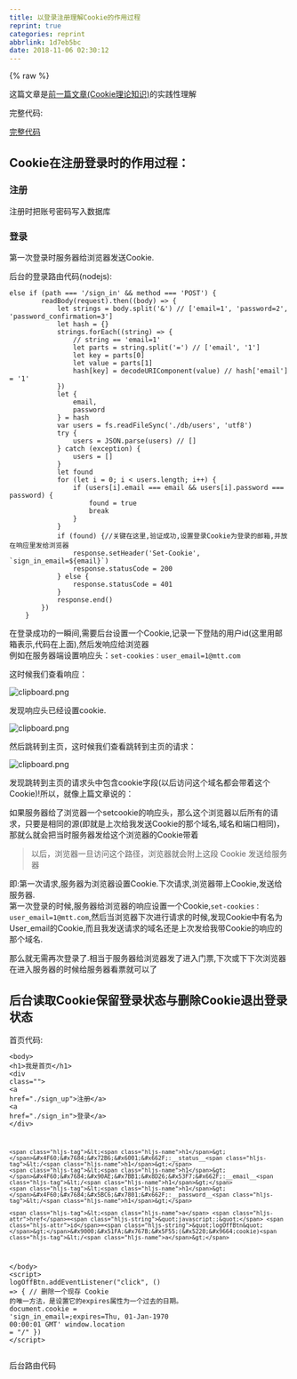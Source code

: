 ```yaml
---
title: 以登录注册理解Cookie的作用过程
reprint: true
categories: reprint
abbrlink: 1d7eb5bc
date: 2018-11-06 02:30:12
---
```


{% raw %}
<p>&#x8FD9;&#x7BC7;&#x6587;&#x7AE0;&#x662F;<a href="https://segmentfault.com/a/1190000016372516?_ea=4428881#articleHeader6">&#x524D;&#x4E00;&#x7BC7;&#x6587;&#x7AE0;(Cookie&#x7406;&#x8BBA;&#x77E5;&#x8BC6;)</a>&#x7684;&#x5B9E;&#x8DF5;&#x6027;&#x7406;&#x89E3;</p><p>&#x5B8C;&#x6574;&#x4EE3;&#x7801;:</p><p><a href="https://github.com/mtt3366/CookieStudy" rel="nofollow noreferrer" target="_blank">&#x5B8C;&#x6574;&#x4EE3;&#x7801;</a></p><h2 id="articleHeader0">Cookie&#x5728;&#x6CE8;&#x518C;&#x767B;&#x5F55;&#x65F6;&#x7684;&#x4F5C;&#x7528;&#x8FC7;&#x7A0B;&#xFF1A;</h2><h3 id="articleHeader1">&#x6CE8;&#x518C;</h3><p>&#x6CE8;&#x518C;&#x65F6;&#x628A;&#x8D26;&#x53F7;&#x5BC6;&#x7801;&#x5199;&#x5165;&#x6570;&#x636E;&#x5E93;</p><h3 id="articleHeader2">&#x767B;&#x5F55;</h3><p>&#x7B2C;&#x4E00;&#x6B21;&#x767B;&#x5F55;&#x65F6;&#x670D;&#x52A1;&#x5668;&#x7ED9;&#x6D4F;&#x89C8;&#x5668;&#x53D1;&#x9001;Cookie.</p><p>&#x540E;&#x53F0;&#x7684;&#x767B;&#x5F55;&#x8DEF;&#x7531;&#x4EE3;&#x7801;(nodejs):</p><div class="widget-codetool" style="display:none"><div class="widget-codetool--inner"><span class="selectCode code-tool" data-toggle="tooltip" data-placement="top" title="" data-original-title="&#x5168;&#x9009;"></span> <span type="button" class="copyCode code-tool" data-toggle="tooltip" data-placement="top" data-clipboard-text="else if (path === &apos;/sign_in&apos; &amp;&amp; method === &apos;POST&apos;) {
        readBody(request).then((body) =&gt; {
            let strings = body.split(&apos;&amp;&apos;) // [&apos;email=1&apos;, &apos;password=2&apos;, &apos;password_confirmation=3&apos;]
            let hash = {}
            strings.forEach((string) =&gt; {
                // string == &apos;email=1&apos;
                let parts = string.split(&apos;=&apos;) // [&apos;email&apos;, &apos;1&apos;]
                let key = parts[0]
                let value = parts[1]
                hash[key] = decodeURIComponent(value) // hash[&apos;email&apos;] = &apos;1&apos;
            })
            let {
                email,
                password
            } = hash
            var users = fs.readFileSync(&apos;./db/users&apos;, &apos;utf8&apos;)
            try {
                users = JSON.parse(users) // []
            } catch (exception) {
                users = []
            }
            let found
            for (let i = 0; i &lt; users.length; i++) {
                if (users[i].email === email &amp;&amp; users[i].password === password) {
                    found = true
                    break
                }
            }
            if (found) {//&#x5173;&#x952E;&#x5728;&#x8FD9;&#x91CC;,&#x9A8C;&#x8BC1;&#x6210;&#x529F;,&#x8BBE;&#x7F6E;&#x767B;&#x5F55;Cookie&#x4E3A;&#x767B;&#x5F55;&#x7684;&#x90AE;&#x7BB1;,&#x5E76;&#x653E;&#x5728;&#x54CD;&#x5E94;&#x91CC;&#x53D1;&#x7ED9;&#x6D4F;&#x89C8;&#x5668;
                response.setHeader(&apos;Set-Cookie&apos;, `sign_in_email=${email}`)
                response.statusCode = 200
            } else {
                response.statusCode = 401
            }
            response.end()
        })
    }" title="" data-original-title="&#x590D;&#x5236;"></span> <span type="button" class="saveToNote code-tool" data-toggle="tooltip" data-placement="top" title="" data-original-title="&#x653E;&#x8FDB;&#x7B14;&#x8BB0;"></span></div></div><pre class="hljs typescript"><code><span class="hljs-keyword">else</span> <span class="hljs-keyword">if</span> (path === <span class="hljs-string">&apos;/sign_in&apos;</span> &amp;&amp; method === <span class="hljs-string">&apos;POST&apos;</span>) {
        readBody(request).then(<span class="hljs-function">(<span class="hljs-params">body</span>) =&gt;</span> {
            <span class="hljs-keyword">let</span> strings = body.split(<span class="hljs-string">&apos;&amp;&apos;</span>) <span class="hljs-comment">// [&apos;email=1&apos;, &apos;password=2&apos;, &apos;password_confirmation=3&apos;]</span>
            <span class="hljs-keyword">let</span> hash = {}
            strings.forEach(<span class="hljs-function">(<span class="hljs-params"><span class="hljs-built_in">string</span></span>) =&gt;</span> {
                <span class="hljs-comment">// string == &apos;email=1&apos;</span>
                <span class="hljs-keyword">let</span> parts = <span class="hljs-built_in">string</span>.split(<span class="hljs-string">&apos;=&apos;</span>) <span class="hljs-comment">// [&apos;email&apos;, &apos;1&apos;]</span>
                <span class="hljs-keyword">let</span> key = parts[<span class="hljs-number">0</span>]
                <span class="hljs-keyword">let</span> value = parts[<span class="hljs-number">1</span>]
                hash[key] = <span class="hljs-built_in">decodeURIComponent</span>(value) <span class="hljs-comment">// hash[&apos;email&apos;] = &apos;1&apos;</span>
            })
            <span class="hljs-keyword">let</span> {
                email,
                password
            } = hash
            <span class="hljs-keyword">var</span> users = fs.readFileSync(<span class="hljs-string">&apos;./db/users&apos;</span>, <span class="hljs-string">&apos;utf8&apos;</span>)
            <span class="hljs-keyword">try</span> {
                users = <span class="hljs-built_in">JSON</span>.parse(users) <span class="hljs-comment">// []</span>
            } <span class="hljs-keyword">catch</span> (exception) {
                users = []
            }
            <span class="hljs-keyword">let</span> found
            <span class="hljs-keyword">for</span> (<span class="hljs-keyword">let</span> i = <span class="hljs-number">0</span>; i &lt; users.length; i++) {
                <span class="hljs-keyword">if</span> (users[i].email === email &amp;&amp; users[i].password === password) {
                    found = <span class="hljs-literal">true</span>
                    <span class="hljs-keyword">break</span>
                }
            }
            <span class="hljs-keyword">if</span> (found) {<span class="hljs-comment">//&#x5173;&#x952E;&#x5728;&#x8FD9;&#x91CC;,&#x9A8C;&#x8BC1;&#x6210;&#x529F;,&#x8BBE;&#x7F6E;&#x767B;&#x5F55;Cookie&#x4E3A;&#x767B;&#x5F55;&#x7684;&#x90AE;&#x7BB1;,&#x5E76;&#x653E;&#x5728;&#x54CD;&#x5E94;&#x91CC;&#x53D1;&#x7ED9;&#x6D4F;&#x89C8;&#x5668;</span>
                response.setHeader(<span class="hljs-string">&apos;Set-Cookie&apos;</span>, <span class="hljs-string">`sign_in_email=<span class="hljs-subst">${email}</span>`</span>)
                response.statusCode = <span class="hljs-number">200</span>
            } <span class="hljs-keyword">else</span> {
                response.statusCode = <span class="hljs-number">401</span>
            }
            response.end()
        })
    }</code></pre><p>&#x5728;&#x767B;&#x5F55;&#x6210;&#x529F;&#x7684;&#x4E00;&#x77AC;&#x95F4;,&#x9700;&#x8981;&#x540E;&#x53F0;&#x8BBE;&#x7F6E;&#x4E00;&#x4E2A;Cookie,&#x8BB0;&#x5F55;&#x4E00;&#x4E0B;&#x767B;&#x9646;&#x7684;&#x7528;&#x6237;id(&#x8FD9;&#x91CC;&#x7528;&#x90AE;&#x7BB1;&#x8868;&#x793A;,&#x4EE3;&#x7801;&#x5728;&#x4E0A;&#x9762;),&#x7136;&#x540E;&#x53D1;&#x54CD;&#x5E94;&#x7ED9;&#x6D4F;&#x89C8;&#x5668;<br>&#x4F8B;&#x5982;&#x5728;&#x670D;&#x52A1;&#x5668;&#x7AEF;&#x8BBE;&#x7F6E;&#x54CD;&#x5E94;&#x5934;&#xFF1A;<code>set-cookies&#xFF1A;user_email=1@mtt.com</code></p><p>&#x8FD9;&#x65F6;&#x5019;&#x6211;&#x4EEC;&#x67E5;&#x770B;&#x54CD;&#x5E94;&#xFF1A;</p><p><span class="img-wrap"><img data-src="/img/bVbhGdq?w=943&amp;h=544" src="https://static.alili.tech/img/bVbhGdq?w=943&amp;h=544" alt="clipboard.png" title="clipboard.png" style="cursor:pointer;display:inline"></span></p><p>&#x53D1;&#x73B0;&#x54CD;&#x5E94;&#x5934;&#x5DF2;&#x7ECF;&#x8BBE;&#x7F6E;cookie.</p><p><span class="img-wrap"><img data-src="/img/bVbhGdr?w=875&amp;h=465" src="https://static.alili.tech/img/bVbhGdr?w=875&amp;h=465" alt="clipboard.png" title="clipboard.png" style="cursor:pointer;display:inline"></span></p><p>&#x7136;&#x540E;&#x8DF3;&#x8F6C;&#x5230;&#x4E3B;&#x9875;&#xFF0C;&#x8FD9;&#x65F6;&#x5019;&#x6211;&#x4EEC;&#x67E5;&#x770B;&#x8DF3;&#x8F6C;&#x5230;&#x4E3B;&#x9875;&#x7684;&#x8BF7;&#x6C42;&#xFF1A;</p><p><span class="img-wrap"><img data-src="/img/bVbhGds?w=1189&amp;h=1325" src="https://static.alili.tech/img/bVbhGds?w=1189&amp;h=1325" alt="clipboard.png" title="clipboard.png" style="cursor:pointer;display:inline"></span></p><p>&#x53D1;&#x73B0;&#x8DF3;&#x8F6C;&#x5230;&#x4E3B;&#x9875;&#x7684;&#x8BF7;&#x6C42;&#x5934;&#x4E2D;&#x5305;&#x542B;cookie&#x5B57;&#x6BB5;(&#x4EE5;&#x540E;&#x8BBF;&#x95EE;&#x8FD9;&#x4E2A;&#x57DF;&#x540D;&#x90FD;&#x4F1A;&#x5E26;&#x7740;&#x8FD9;&#x4E2A;Cookie)!&#x6240;&#x4EE5;&#xFF0C;&#x5C31;&#x50CF;&#x4E0A;&#x7BC7;&#x6587;&#x7AE0;&#x8BF4;&#x7684;&#xFF1A;</p><p>&#x5982;&#x679C;&#x670D;&#x52A1;&#x5668;&#x7ED9;&#x4E86;&#x6D4F;&#x89C8;&#x5668;&#x4E00;&#x4E2A;setcookie&#x7684;&#x54CD;&#x5E94;&#x5934;&#xFF0C;&#x90A3;&#x4E48;&#x8FD9;&#x4E2A;&#x6D4F;&#x89C8;&#x5668;&#x4EE5;&#x540E;&#x6240;&#x6709;&#x7684;&#x8BF7;&#x6C42;&#xFF0C;&#x53EA;&#x8981;&#x662F;&#x76F8;&#x540C;&#x7684;&#x6E90;(&#x5373;&#x5C31;&#x662F;&#x4E0A;&#x6B21;&#x7ED9;&#x6211;&#x53D1;&#x9001;Cookie&#x7684;&#x90A3;&#x4E2A;&#x57DF;&#x540D;,&#x57DF;&#x540D;&#x548C;&#x7AEF;&#x53E3;&#x76F8;&#x540C;)&#xFF0C;&#x90A3;&#x5C31;&#x4E48;&#x5C31;&#x4F1A;&#x628A;&#x5F53;&#x65F6;&#x670D;&#x52A1;&#x5668;&#x53D1;&#x7ED9;&#x8FD9;&#x4E2A;&#x6D4F;&#x89C8;&#x5668;&#x7684;Cookie&#x5E26;&#x7740;</p><blockquote>&#x4EE5;&#x540E;&#xFF0C;&#x6D4F;&#x89C8;&#x5668;&#x4E00;&#x65E6;&#x8BBF;&#x95EE;&#x8FD9;&#x4E2A;&#x8DEF;&#x5F84;&#xFF0C;&#x6D4F;&#x89C8;&#x5668;&#x5C31;&#x4F1A;&#x9644;&#x4E0A;&#x8FD9;&#x6BB5; Cookie &#x53D1;&#x9001;&#x7ED9;&#x670D;&#x52A1;&#x5668;</blockquote><p>&#x5373;:&#x7B2C;&#x4E00;&#x6B21;&#x8BF7;&#x6C42;,&#x670D;&#x52A1;&#x5668;&#x4E3A;&#x6D4F;&#x89C8;&#x5668;&#x8BBE;&#x7F6E;Cookie.&#x4E0B;&#x6B21;&#x8BF7;&#x6C42;,&#x6D4F;&#x89C8;&#x5668;&#x5E26;&#x4E0A;Cookie,&#x53D1;&#x9001;&#x7ED9;&#x670D;&#x52A1;&#x5668;.<br>&#x7B2C;&#x4E00;&#x6B21;&#x767B;&#x5F55;&#x7684;&#x65F6;&#x5019;,&#x670D;&#x52A1;&#x5668;&#x7ED9;&#x6D4F;&#x89C8;&#x5668;&#x7684;&#x54CD;&#x5E94;&#x8BBE;&#x7F6E;&#x4E00;&#x4E2A;Cookie,<code>set-cookies&#xFF1A;user_email=1@mtt.com</code>,&#x7136;&#x540E;&#x5F53;&#x6D4F;&#x89C8;&#x5668;&#x4E0B;&#x6B21;&#x8FDB;&#x884C;&#x8BF7;&#x6C42;&#x7684;&#x65F6;&#x5019;,&#x53D1;&#x73B0;Cookie&#x4E2D;&#x6709;&#x540D;&#x4E3A;User_email&#x7684;Cookie,&#x800C;&#x4E14;&#x6211;&#x53D1;&#x9001;&#x8BF7;&#x6C42;&#x7684;&#x57DF;&#x540D;&#x8FD8;&#x662F;&#x4E0A;&#x6B21;&#x53D1;&#x7ED9;&#x6211;&#x5E26;Cookie&#x7684;&#x54CD;&#x5E94;&#x7684;&#x90A3;&#x4E2A;&#x57DF;&#x540D;.</p><p>&#x90A3;&#x4E48;&#x5C31;&#x65E0;&#x9700;&#x518D;&#x6B21;&#x767B;&#x5F55;&#x4E86;.&#x76F8;&#x5F53;&#x4E8E;&#x670D;&#x52A1;&#x5668;&#x7ED9;&#x6D4F;&#x89C8;&#x5668;&#x53D1;&#x4E86;&#x8FDB;&#x5165;&#x95E8;&#x7968;,&#x4E0B;&#x6B21;&#x6216;&#x4E0B;&#x4E0B;&#x6B21;&#x6D4F;&#x89C8;&#x5668;&#x5728;&#x8FDB;&#x5165;&#x670D;&#x52A1;&#x5668;&#x7684;&#x65F6;&#x5019;&#x7ED9;&#x670D;&#x52A1;&#x5668;&#x770B;&#x7968;&#x5C31;&#x53EF;&#x4EE5;&#x4E86;</p><h2 id="articleHeader3">&#x540E;&#x53F0;&#x8BFB;&#x53D6;Cookie&#x4FDD;&#x7559;&#x767B;&#x5F55;&#x72B6;&#x6001;&#x4E0E;&#x5220;&#x9664;Cookie&#x9000;&#x51FA;&#x767B;&#x5F55;&#x72B6;&#x6001;</h2><p>&#x9996;&#x9875;&#x4EE3;&#x7801;:</p><div class="widget-codetool" style="display:none"><div class="widget-codetool--inner"><span class="selectCode code-tool" data-toggle="tooltip" data-placement="top" title="" data-original-title="&#x5168;&#x9009;"></span> <span type="button" class="copyCode code-tool" data-toggle="tooltip" data-placement="top" data-clipboard-text="&lt;body&gt;
    &lt;h1&gt;&#x6211;&#x662F;&#x9996;&#x9875;&lt;/h1&gt;
    &lt;div class=&quot;&quot;&gt;
        &lt;a href=&quot;./sign_up&quot;&gt;&#x6CE8;&#x518C;&lt;/a&gt;
        &lt;a href=&quot;./sign_in&quot;&gt;&#x767B;&#x5F55;&lt;/a&gt;
    &lt;/div&gt;
    
    &lt;h1&gt;&#x4F60;&#x7684;&#x72B6;&#x6001;&#x662F;:__status__&lt;/h1&gt;
    &lt;h1&gt;&#x4F60;&#x7684;&#x90AE;&#x7BB1;&#x8D26;&#x53F7;&#x662F;:__email__&lt;/h1&gt;
    &lt;h1&gt;&#x4F60;&#x7684;&#x5BC6;&#x7801;&#x662F;:__password__&lt;/h1&gt;

    &lt;a href=&quot;javascript:;&quot; id=&quot;logOffBtn&quot;&gt;&#x9000;&#x51FA;&#x767B;&#x5F55;(&#x5220;&#x9664;cookie)&lt;/a&gt;

&lt;/body&gt;
&lt;script&gt;
logOffBtn.addEventListener(&quot;click&quot;, () =&gt; {
        // &#x5220;&#x9664;&#x4E00;&#x4E2A;&#x73B0;&#x5B58; Cookie &#x7684;&#x552F;&#x4E00;&#x65B9;&#x6CD5;&#xFF0C;&#x662F;&#x8BBE;&#x7F6E;&#x5B83;&#x7684;expires&#x5C5E;&#x6027;&#x4E3A;&#x4E00;&#x4E2A;&#x8FC7;&#x53BB;&#x7684;&#x65E5;&#x671F;&#x3002;
        document.cookie = &apos;sign_in_email=;expires=Thu, 01-Jan-1970 00:00:01 GMT&apos;
        window.location = &quot;/&quot;
    })
&lt;/script&gt;
" title="" data-original-title="&#x590D;&#x5236;"></span> <span type="button" class="saveToNote code-tool" data-toggle="tooltip" data-placement="top" title="" data-original-title="&#x653E;&#x8FDB;&#x7B14;&#x8BB0;"></span></div></div><pre class="hljs xml"><code><span class="hljs-tag">&lt;<span class="hljs-name">body</span>&gt;</span>
    <span class="hljs-tag">&lt;<span class="hljs-name">h1</span>&gt;</span>&#x6211;&#x662F;&#x9996;&#x9875;<span class="hljs-tag">&lt;/<span class="hljs-name">h1</span>&gt;</span>
    <span class="hljs-tag">&lt;<span class="hljs-name">div</span> <span class="hljs-attr">class</span>=<span class="hljs-string">&quot;&quot;</span>&gt;</span>
        <span class="hljs-tag">&lt;<span class="hljs-name">a</span> <span class="hljs-attr">href</span>=<span class="hljs-string">&quot;./sign_up&quot;</span>&gt;</span>&#x6CE8;&#x518C;<span class="hljs-tag">&lt;/<span class="hljs-name">a</span>&gt;</span>
        <span class="hljs-tag">&lt;<span class="hljs-name">a</span> <span class="hljs-attr">href</span>=<span class="hljs-string">&quot;./sign_in&quot;</span>&gt;</span>&#x767B;&#x5F55;<span class="hljs-tag">&lt;/<span class="hljs-name">a</span>&gt;</span>
    <span class="hljs-tag">&lt;/<span class="hljs-name">div</span>&gt;</span>
    
    <span class="hljs-tag">&lt;<span class="hljs-name">h1</span>&gt;</span>&#x4F60;&#x7684;&#x72B6;&#x6001;&#x662F;:__status__<span class="hljs-tag">&lt;/<span class="hljs-name">h1</span>&gt;</span>
    <span class="hljs-tag">&lt;<span class="hljs-name">h1</span>&gt;</span>&#x4F60;&#x7684;&#x90AE;&#x7BB1;&#x8D26;&#x53F7;&#x662F;:__email__<span class="hljs-tag">&lt;/<span class="hljs-name">h1</span>&gt;</span>
    <span class="hljs-tag">&lt;<span class="hljs-name">h1</span>&gt;</span>&#x4F60;&#x7684;&#x5BC6;&#x7801;&#x662F;:__password__<span class="hljs-tag">&lt;/<span class="hljs-name">h1</span>&gt;</span>

    <span class="hljs-tag">&lt;<span class="hljs-name">a</span> <span class="hljs-attr">href</span>=<span class="hljs-string">&quot;javascript:;&quot;</span> <span class="hljs-attr">id</span>=<span class="hljs-string">&quot;logOffBtn&quot;</span>&gt;</span>&#x9000;&#x51FA;&#x767B;&#x5F55;(&#x5220;&#x9664;cookie)<span class="hljs-tag">&lt;/<span class="hljs-name">a</span>&gt;</span>

<span class="hljs-tag">&lt;/<span class="hljs-name">body</span>&gt;</span>
<span class="hljs-tag">&lt;<span class="hljs-name">script</span>&gt;</span><span class="javascript">
logOffBtn.addEventListener(<span class="hljs-string">&quot;click&quot;</span>, () =&gt; {
        <span class="hljs-comment">// &#x5220;&#x9664;&#x4E00;&#x4E2A;&#x73B0;&#x5B58; Cookie &#x7684;&#x552F;&#x4E00;&#x65B9;&#x6CD5;&#xFF0C;&#x662F;&#x8BBE;&#x7F6E;&#x5B83;&#x7684;expires&#x5C5E;&#x6027;&#x4E3A;&#x4E00;&#x4E2A;&#x8FC7;&#x53BB;&#x7684;&#x65E5;&#x671F;&#x3002;</span>
        <span class="hljs-built_in">document</span>.cookie = <span class="hljs-string">&apos;sign_in_email=;expires=Thu, 01-Jan-1970 00:00:01 GMT&apos;</span>
        <span class="hljs-built_in">window</span>.location = <span class="hljs-string">&quot;/&quot;</span>
    })
</span><span class="hljs-tag">&lt;/<span class="hljs-name">script</span>&gt;</span>
</code></pre><p>&#x540E;&#x53F0;&#x8DEF;&#x7531;&#x4EE3;&#x7801;</p><div class="widget-codetool" style="display:none"><div class="widget-codetool--inner"><span class="selectCode code-tool" data-toggle="tooltip" data-placement="top" title="" data-original-title="&#x5168;&#x9009;"></span> <span type="button" class="copyCode code-tool" data-toggle="tooltip" data-placement="top" data-clipboard-text="if (path === &apos;/&apos;) {
        response.statusCode = 200
        let string = fs.readFileSync(&apos;./index.html&apos;)
        string = string.toString();
        var users = fs.readFileSync(&apos;./db/users&apos;, &apos;utf8&apos;)
        users = JSON.parse(users)//&#x8F6C;&#x5316;&#x4E3A;user&#x5BF9;&#x8C61;&#x6570;&#x7EC4;

        console.log(users);
        let cookies = request.headers.cookie || &apos;&apos;//[&apos;email=111&apos;, &apos;asdasd=111&apos;]
        cookies = cookies.split(&quot;; &quot;)
        let hash={}
        cookies.forEach((string)=&gt;{
            let parts = string.split(&quot;=&quot;)
            let key = parts[0]
            let value = parts[1]
            hash[key] = value;
        })
        
        let eamil = hash.sign_in_email
        let foundedUser
        users.forEach((userObj)=&gt;{
            if(userObj.email===eamil){
                foundedUser = userObj;
            }
        })
        console.log(foundedUser);
        if(foundedUser){
            string = string.replace(&apos;__status__&apos;, &apos;&#x5DF2;&#x767B;&#x5F55;&apos;)
            string = string.replace(&apos;__email__&apos;, foundedUser.email)
            string = string.replace(&apos;__password__&apos;, foundedUser.password)
        }else{
            string = string.replace(&apos;__status__&apos;, &apos;&#x672A;&#x767B;&#x5F55;,&#x8BF7;&#x53BB;&#x767B;&#x5F55;&apos;)
            string = string.replace(&apos;__email__&apos;, &apos;&#x6CA1;&apos;)
            string = string.replace(&apos;__password__&apos;, &apos;&#x6CA1;&apos;)
        }
        
        response.setHeader(&apos;Content-Type&apos;, &apos;text/html;charset=utf-8&apos;)
        response.write(string)
        response.end()
    }" title="" data-original-title="&#x590D;&#x5236;"></span> <span type="button" class="saveToNote code-tool" data-toggle="tooltip" data-placement="top" title="" data-original-title="&#x653E;&#x8FDB;&#x7B14;&#x8BB0;"></span></div></div><pre class="hljs typescript"><code><span class="hljs-keyword">if</span> (path === <span class="hljs-string">&apos;/&apos;</span>) {
        response.statusCode = <span class="hljs-number">200</span>
        <span class="hljs-keyword">let</span> <span class="hljs-built_in">string</span> = fs.readFileSync(<span class="hljs-string">&apos;./index.html&apos;</span>)
        <span class="hljs-built_in">string</span> = <span class="hljs-built_in">string</span>.toString();
        <span class="hljs-keyword">var</span> users = fs.readFileSync(<span class="hljs-string">&apos;./db/users&apos;</span>, <span class="hljs-string">&apos;utf8&apos;</span>)
        users = <span class="hljs-built_in">JSON</span>.parse(users)<span class="hljs-comment">//&#x8F6C;&#x5316;&#x4E3A;user&#x5BF9;&#x8C61;&#x6570;&#x7EC4;</span>

        <span class="hljs-built_in">console</span>.log(users);
        <span class="hljs-keyword">let</span> cookies = request.headers.cookie || <span class="hljs-string">&apos;&apos;</span><span class="hljs-comment">//[&apos;email=111&apos;, &apos;asdasd=111&apos;]</span>
        cookies = cookies.split(<span class="hljs-string">&quot;; &quot;</span>)
        <span class="hljs-keyword">let</span> hash={}
        cookies.forEach(<span class="hljs-function">(<span class="hljs-params"><span class="hljs-built_in">string</span></span>)=&gt;</span>{
            <span class="hljs-keyword">let</span> parts = <span class="hljs-built_in">string</span>.split(<span class="hljs-string">&quot;=&quot;</span>)
            <span class="hljs-keyword">let</span> key = parts[<span class="hljs-number">0</span>]
            <span class="hljs-keyword">let</span> value = parts[<span class="hljs-number">1</span>]
            hash[key] = value;
        })
        
        <span class="hljs-keyword">let</span> eamil = hash.sign_in_email
        <span class="hljs-keyword">let</span> foundedUser
        users.forEach(<span class="hljs-function">(<span class="hljs-params">userObj</span>)=&gt;</span>{
            <span class="hljs-keyword">if</span>(userObj.email===eamil){
                foundedUser = userObj;
            }
        })
        <span class="hljs-built_in">console</span>.log(foundedUser);
        <span class="hljs-keyword">if</span>(foundedUser){
            <span class="hljs-built_in">string</span> = <span class="hljs-built_in">string</span>.replace(<span class="hljs-string">&apos;__status__&apos;</span>, <span class="hljs-string">&apos;&#x5DF2;&#x767B;&#x5F55;&apos;</span>)
            <span class="hljs-built_in">string</span> = <span class="hljs-built_in">string</span>.replace(<span class="hljs-string">&apos;__email__&apos;</span>, foundedUser.email)
            <span class="hljs-built_in">string</span> = <span class="hljs-built_in">string</span>.replace(<span class="hljs-string">&apos;__password__&apos;</span>, foundedUser.password)
        }<span class="hljs-keyword">else</span>{
            <span class="hljs-built_in">string</span> = <span class="hljs-built_in">string</span>.replace(<span class="hljs-string">&apos;__status__&apos;</span>, <span class="hljs-string">&apos;&#x672A;&#x767B;&#x5F55;,&#x8BF7;&#x53BB;&#x767B;&#x5F55;&apos;</span>)
            <span class="hljs-built_in">string</span> = <span class="hljs-built_in">string</span>.replace(<span class="hljs-string">&apos;__email__&apos;</span>, <span class="hljs-string">&apos;&#x6CA1;&apos;</span>)
            <span class="hljs-built_in">string</span> = <span class="hljs-built_in">string</span>.replace(<span class="hljs-string">&apos;__password__&apos;</span>, <span class="hljs-string">&apos;&#x6CA1;&apos;</span>)
        }
        
        response.setHeader(<span class="hljs-string">&apos;Content-Type&apos;</span>, <span class="hljs-string">&apos;text/html;charset=utf-8&apos;</span>)
        response.write(<span class="hljs-built_in">string</span>)
        response.end()
    }</code></pre><p>&#x5728;&#x6CA1;&#x6709;Cookie&#x7684;&#x65F6;&#x5019;,&#x9996;&#x9875;&#x7684;&#x72B6;&#x6001;</p><p><span class="img-wrap"><img data-src="/img/bVbhJaG?w=841&amp;h=428" src="https://static.alili.tech/img/bVbhJaG?w=841&amp;h=428" alt="clipboard.png" title="clipboard.png" style="cursor:pointer;display:inline"></span></p><p>&#x767B;&#x5F55;&#x4E4B;&#x540E;,&#x540E;&#x53F0;&#x6839;&#x636E;Cookie&#x67E5;&#x8BE2;&#x6570;&#x636E;&#x5E93;,&#x5C06;&#x7528;&#x6237;&#x540D;&#x4E0E;&#x5BC6;&#x7801;&#x4F20;&#x5230;&#x524D;&#x53F0;&#x7684;&#x9996;&#x9875;&#x4E0A;</p><p><span class="img-wrap"><img data-src="/img/bVbhJa1?w=1077&amp;h=1070" src="https://static.alili.tech/img/bVbhJa1?w=1077&amp;h=1070" alt="clipboard.png" title="clipboard.png" style="cursor:pointer;display:inline"></span></p><p>&#x9000;&#x51FA;&#x767B;&#x5F55;&#x5C06;&#x5220;&#x9664;Cookie&#x5E76;&#x5237;&#x65B0;&#x9875;&#x9762;,&#x91CD;&#x65B0;&#x56DE;&#x5230;&#x672A;&#x767B;&#x5F55;&#x7684;&#x72B6;&#x6001;</p><h2 id="articleHeader4">Cookie&#x5728;&#x767B;&#x5F55;&#x7684;&#x65F6;&#x5019;&#x7684;&#x7279;&#x70B9;</h2><p>&#x6211;&#x4EEC;&#x5F97;&#x5230;Cookie&#x7684;&#x7279;&#x70B9;:</p><ol><li>&#x7B2C;&#x4E00;&#x6B21;&#x767B;&#x5F55;&#x7684;&#x65F6;&#x5019;,&#x670D;&#x52A1;&#x5668;&#x901A;&#x8FC7; Set-Cookie &#x54CD;&#x5E94;&#x5934;&#x8BBE;&#x7F6E; Cookie,&#x7136;&#x540E;&#x4EE5;&#x54CD;&#x5E94;&#x7684;&#x5F62;&#x5F0F;&#x53D1;&#x7ED9;&#x6D4F;&#x89C8;&#x5668;</li><li>&#x6D4F;&#x89C8;&#x5668;&#x5F97;&#x5230; &#x54CD;&#x5E94;&#x4E2D;Cookie &#x4E4B;&#x540E;&#xFF0C;&#x4E4B;&#x540E;&#x6BCF;&#x6B21;&#x8BF7;&#x6C42;&#x8FD9;&#x4E2A;&#x57DF;&#x540D;&#x90FD;&#x8981;&#x5E26;&#x4E0A;&#x8FD9;&#x4E2A; Cookie</li><li>&#x4E4B;&#x540E;&#x670D;&#x52A1;&#x5668;&#x8BFB;&#x53D6;&#x5F53;&#x65F6;&#x81EA;&#x5DF1;&#x8BBE;&#x7F6E;&#x7684; Cookie &#x5C31;&#x77E5;&#x9053;&#x767B;&#x5F55;&#x7528;&#x6237;&#x7684;&#x4FE1;&#x606F;&#xFF08;email&#xFF09;</li></ol><h2 id="articleHeader5">&#x51E0;&#x4E2A;&#x5173;&#x4E8E;Cookie&#x7684;&#x95EE;&#x9898;</h2><p>1.&#x6211;&#x5728; Chrome &#x767B;&#x5F55;&#x4E86;&#x5F97;&#x5230; Cookie&#xFF0C;&#x7528; Safari &#x8BBF;&#x95EE;&#xFF0C;Safari &#x4F1A;&#x5E26;&#x4E0A; Cookie &#x5417;<br>no</p><p>2.Cookie &#x5B58;&#x5728;&#x54EA;<br>Windows &#x5B58;&#x5728; C &#x76D8;&#x7684;&#x4E00;&#x4E2A;&#x6587;&#x4EF6;&#x91CC;</p><p>3.Cookie&#x4F1A;&#x88AB;&#x7528;&#x6237;&#x7BE1;&#x6539;&#x5417;&#xFF1F;<br>&#x53EF;&#x4EE5;&#xFF0C;&#x4F8B;&#x5982;&#x5728;&#x8C37;&#x6B4C;&#x6D4F;&#x89C8;&#x5668;&#x5F00;&#x53D1;&#x8005;&#x6A21;&#x5F0F;&#x4E0B;&#x7684;application-&gt;Cookie&#x4E2D;&#x53EF;&#x4EE5;&#x624B;&#x52A8;&#x4FEE;&#x6539;,&#x4FEE;&#x6539;&#x4E4B;&#x540E;,&#x4E0B;&#x6B21;&#x53D1;&#x9001;&#x8BF7;&#x6C42;&#x65F6;,&#x9644;&#x5E26;&#x7684;&#x5C31;&#x662F;&#x4FEE;&#x6539;&#x540E;&#x7684;Cookie</p><p><span class="img-wrap"><img data-src="https://image-static.segmentfault.com/269/812/2698121046-5b9bc1e20a4ba_articlex" src="https://static.alili.techhttps://image-static.segmentfault.com/269/812/2698121046-5b9bc1e20a4ba_articlex" alt="&#x4FEE;&#x6539;Cookie" title="&#x4FEE;&#x6539;Cookie" style="cursor:pointer;display:inline"></span></p><p>JS&#x4E2D;&#x4E5F;&#x6709;&#x53EF;&#x4EE5;&#x64CD;&#x4F5C;cookie&#x7684;api<br>( &#x5047;&#x5982;&#x6362;&#x6210;&#x522B;&#x7684;&#x7528;&#x6237;&#x7684;&#x8D26;&#x53F7;,&#x90A3;&#x4E48;&#x8FD8;&#x53EF;&#x4EE5;&#x767B;&#x5F55;&#x6210;&#x529F;&#x7684;&#x8BDD;,&#x5C31;&#x4F1A;&#x5B58;&#x5728;&#x98CE;&#x9669;&#x95EE;&#x9898;.Session &#x6765;&#x89E3;&#x51B3;&#x8FD9;&#x4E2A;&#x95EE;&#x9898;&#xFF0C;&#x9632;&#x6B62;&#x7528;&#x6237;&#x7BE1;&#x6539;)<br>&#x540E;&#x7AEF;&#x53EF;&#x4EE5;&#x5F3A;&#x5236;&#x8BBE;&#x7F6E;&#x4E0D;&#x5141;&#x8BB8;&#x4FEE;&#x6539;Cookie&#xFF0C;&#x53EA;&#x8981;&#x5C06;Cookie&#x7684;&#x5C5E;&#x6027;&#x8BBE;&#x7F6E;&#x4E3A;<code>Httponly</code>&#x5373;&#x53EF;(&#x8FD8;&#x53EF;&#x4EE5;&#x624B;&#x52A8;&#x6539;,&#x4F46;&#x662F;JS&#x6539;&#x4E0D;&#x4E86;,&#x4E5F;&#x65E0;&#x6CD5;&#x83B7;&#x53D6;),&#x5177;&#x4F53;&#x8BED;&#x6CD5;&#x770B; MDN<br>4.Cookie &#x6709;&#x6548;&#x671F;&#x5417;&#xFF1F;<br>&#x9ED8;&#x8BA4;&#x6709;&#x6548;&#x671F;20&#x5206;&#x949F;&#x5DE6;&#x53F3;&#xFF0C;&#x4E0D;&#x540C;&#x6D4F;&#x89C8;&#x5668;&#x7B56;&#x7565;&#x4E0D;&#x540C;(&#x5982;&#x679C;&#x6D4F;&#x89C8;&#x5668;&#x4E00;&#x76F4;&#x5F00;&#x7740;,&#x90A3;&#x4E48;Cookie&#x4E0D;&#x4F1A;&#x88AB;&#x5220;&#x9664;.&#x5982;&#x679C;&#x5173;&#x95ED;&#x6D4F;&#x89C8;&#x5668;,&#x90A3;&#x4E48;&#x6D4F;&#x89C8;&#x5668;&#x4E3A;&#x4E86;&#x5B89;&#x5168;&#x8003;&#x8651;,20&#x5206;&#x949F;&#x5DE6;&#x53F3;&#x540E;&#x53EF;&#x80FD;&#x4F1A;&#x5220;&#x9664;Cookie.&#x8FD9;&#x4E5F;&#x53D6;&#x51B3;&#x4E8E;&#x670D;&#x52A1;&#x5668;&#x5982;&#x4F55;&#x8BBE;&#x7F6E;Cookie&#x7684;&#x6709;&#x6548;&#x671F;)<br>&#x540E;&#x7AEF;&#x53EF;&#x4EE5;&#x5F3A;&#x5236;&#x8BBE;&#x7F6E;&#x6709;&#x6548;&#x671F;&#xFF0C;&#x5177;&#x4F53;&#x8BED;&#x6CD5;&#x770B; MDN<br>Cookie &#x9075;&#x5B88;&#x540C;&#x6E90;&#x7B56;&#x7565;&#x5417;&#xFF1F;<br>&#x4E5F;&#x6709;&#xFF0C;&#x4E0D;&#x8FC7;&#x8DDF; AJAX &#x7684;&#x540C;&#x6E90;&#x7B56;&#x7565;&#x7A0D;&#x5FAE;&#x6709;&#x4E9B;&#x4E0D;&#x540C;&#x3002;<br>&#x5F53;&#x8BF7;&#x6C42; qq.com &#x4E0B;&#x7684;&#x8D44;&#x6E90;&#x65F6;&#xFF0C;&#x6D4F;&#x89C8;&#x5668;&#x4F1A;&#x9ED8;&#x8BA4;&#x5E26;&#x4E0A; qq.com &#x5BF9;&#x5E94;&#x7684; Cookie&#xFF0C;&#x4E0D;&#x4F1A;&#x5E26;&#x4E0A; baidu.com &#x5BF9;&#x5E94;&#x7684; Cookie<br>&#x5F53;&#x8BF7;&#x6C42; v.qq.com &#x4E0B;&#x7684;&#x8D44;&#x6E90;&#x65F6;&#xFF0C;&#x6D4F;&#x89C8;&#x5668;&#x4E0D;&#x4EC5;&#x4F1A;&#x5E26;&#x4E0A; v.qq.com &#x7684;Cookie&#xFF0C;&#x8FD8;&#x4F1A;&#x5E26;&#x4E0A; qq.com &#x7684; Cookie<br>&#x53E6;&#x5916; Cookie &#x8FD8;&#x53EF;&#x4EE5;&#x6839;&#x636E;&#x8DEF;&#x5F84;&#x505A;&#x9650;&#x5236;&#xFF0C;&#x8BF7;&#x81EA;&#x884C;&#x4E86;&#x89E3;&#xFF0C;&#x8FD9;&#x4E2A;&#x529F;&#x80FD;&#x7528;&#x5F97;&#x6BD4;&#x8F83;&#x5C11;&#x3002;</p><h2 id="articleHeader6">&#x9700;&#x8981;&#x6CE8;&#x610F;&#x7684;&#x7EC6;&#x8282;&#x95EE;&#x9898;</h2><h3 id="articleHeader7">&#x4E3A;&#x4EC0;&#x4E48;&#x524D;&#x540E;&#x7AEF;&#x90FD;&#x8981;&#x8FDB;&#x884C;&#x8868;&#x5355;&#x9A8C;&#x8BC1;?</h3><p>&#x524D;&#x540E;&#x7AEF;&#x90FD;&#x8981;&#x9A8C;&#x8BC1;&#x90AE;&#x7BB1;&#x683C;&#x5F0F;&#x662F;&#x5426;&#x6B63;&#x786E;&#xFF0C;&#x8D26;&#x53F7;&#x5BC6;&#x7801;&#x683C;&#x5F0F;&#x662F;&#x5426;&#x6B63;&#x786E;&#xFF0C;&#x4E24;&#x6B21;&#x63D0;&#x4EA4;&#x7684;&#x5BC6;&#x7801;&#x662F;&#x5426;&#x76F8;&#x540C;&#x7B49;&#x3002;<br>&#x56E0;&#x4E3A;&#x9ED1;&#x5BA2;&#x53EF;&#x4EE5;&#x7ED5;&#x8FC7;&#x524D;&#x7AEF;&#x7684;js&#x9A8C;&#x8BC1;&#x6D41;&#x7A0B;&#xFF0C;&#x4F8B;&#x5982;&#x9ED1;&#x5BA2;&#x53EF;&#x4EE5;&#x76F4;&#x63A5;&#x4F7F;&#x7528;curl &#x8FDB;&#x884C;&#x8BF7;&#x6C42;&#x7684;&#x53D1;&#x9001;&#xFF0C;&#x76F4;&#x63A5;&#x4E0E;&#x540E;&#x53F0;&#x670D;&#x52A1;&#x5668;&#x8FDB;&#x884C;&#x4EA4;&#x4E92;&#x3002;<br>&#x5982;&#x56FE;:</p><p><span class="img-wrap"><img data-src="https://image-static.segmentfault.com/410/641/4106417372-5baf73ddaef3e_articlex" src="https://static.alili.techhttps://image-static.segmentfault.com/410/641/4106417372-5baf73ddaef3e_articlex" alt="clipboard.png" title="clipboard.png" style="cursor:pointer"></span></p><p>&#x6240;&#x4EE5;&#x540E;&#x53F0;&#x4E5F;&#x9700;&#x8981;&#x8FDB;&#x884C;&#x8868;&#x5355;&#x9A8C;&#x8BC1;&#x3002;</p><h3 id="articleHeader8">Cookie&#x5982;&#x4F55;&#x624B;&#x52A8;&#x5173;&#x95ED;</h3><p><span class="img-wrap"><img data-src="https://image-static.segmentfault.com/236/619/2366198568-5baf39b6c0fa5_articlex" src="https://static.alili.techhttps://image-static.segmentfault.com/236/619/2366198568-5baf39b6c0fa5_articlex" alt="clipboard.png" title="clipboard.png" style="cursor:pointer;display:inline"></span></p><h3 id="articleHeader9">&#x7FFB;&#x8BD1;</h3><p>cookie&#xFF1A;&#x66F2;&#x5947;&#x997C;<br>cache-control&#xFF1A;&#x7F13;&#x5B58;&#x63A7;&#x5236;</p>
{% endraw %}

# 版权声明
本文资源来源互联网，仅供学习研究使用，版权归该资源的合法拥有者所有，
本文仅用于学习、研究和交流目的。转载请注明出处、完整链接以及原作者。
原作者若认为本站侵犯了您的版权，请联系我们，我们会立即删除！

## 原文标题
以登录注册理解Cookie的作用过程

## 原文链接
[https://segmentfault.com/a/1190000016579340](https://segmentfault.com/a/1190000016579340)

